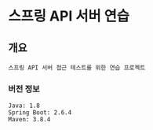 # 스프링 API 서버 연습

## 개요
    스프링 API 서버 접근 테스트를 위한 연습 프로젝트 

### 버전 정보
    Java: 1.8
    Spring Boot: 2.6.4
    Maven: 3.8.4
